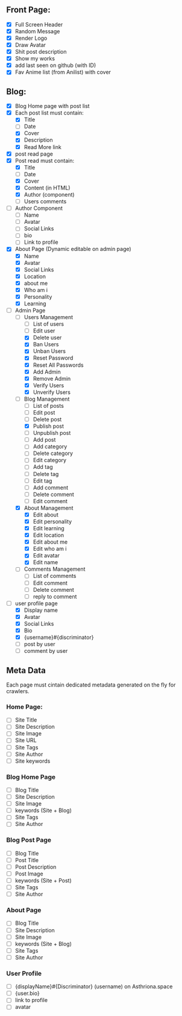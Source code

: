 ## Front Page:   
- [x] Full Screen Header
- [x] Random Message
- [x] Render Logo
- [x] Draw Avatar
- [x] Shit post description
- [x] Show my works
- [x] add last seen on github (with ID)
- [x] Fav Anime list (from Anilist) with cover

## Blog:
- [x] Blog Home page with post list
- [x] Each post list must contain:
    - [x] Title
    - [ ] Date
    - [x] Cover
    - [x] Description
    - [x] Read More link
- [x] post read page
- [x] Post read must contain:
    - [x] Title
    - [ ] Date
    - [x] Cover
    - [x] Content (in HTML)
    - [x] Author (component)
    - [ ] Users comments
  
- [ ] Author Component
    - [ ] Name
    - [ ] Avatar
    - [ ] Social Links
    - [ ] bio
    - [ ] Link to profile

- [x] About Page (Dynamic editable on admin page)
    - [x] Name
    - [x] Avatar
    - [x] Social Links
    - [x] Location
    - [x] about me 
    - [x] Who am i
    - [x] Personality
    - [x] Learning
  
- [ ] Admin Page
    - [ ] Users Management
        - [ ] List of users
        - [ ] Edit user
        - [x] Delete user
        - [x] Ban Users
        - [x] Unban Users
        - [x] Reset Password
        - [x] Reset All Passwords
        - [x] Add Admin
        - [x] Remove Admin
        - [x] Verify Users
        - [x] Unverify Users
    - [ ] Blog Management
        - [ ] List of posts
        - [ ] Edit post
        - [ ] Delete post
        - [x] Publish post
        - [ ] Unpublish post
        - [ ] Add post
        - [ ] Add category
        - [ ] Delete category
        - [ ] Edit category
        - [ ] Add tag
        - [ ] Delete tag
        - [ ] Edit tag
        - [ ] Add comment
        - [ ] Delete comment
        - [ ] Edit comment

    - [x] About Management
        - [x] Edit about
        - [x] Edit personality
        - [x] Edit learning
        - [x] Edit location
        - [x] Edit about me
        - [x] Edit who am i
        - [x] Edit avatar
        - [x] Edit name

    - [ ] Comments Management
        - [ ] List of comments
        - [ ] Edit comment
        - [ ] Delete comment
        - [ ] reply to comment
- [ ] user profile page
    - [x] Display name
    - [x] Avatar
    - [x] Social Links
    - [x] Bio
    - [x] {username}#{discriminator}
    - [ ] post by user
    - [ ] comment by user

## Meta Data
Each page must cintain dedicated metadata generated on the fly for crawlers.

### Home Page:
- [ ] Site Title
- [ ] Site Description
- [ ] Site Image
- [ ] Site URL
- [ ] Site Tags
- [ ] Site Author
- [ ] Site keywords

### Blog Home Page
- [ ] Blog Title
- [ ] Site Description
- [ ] Site Image
- [ ] keywords (Site + Blog)
- [ ] Site Tags
- [ ] Site Author

### Blog Post Page
- [ ] Blog Title
- [ ] Post Title
- [ ] Post Description
- [ ] Post Image
- [ ] keywords (Site + Post)
- [ ] Site Tags
- [ ] Site Author

### About Page
- [ ] Blog Title
- [ ] Site Description
- [ ] Site Image
- [ ] keywords (Site + Blog)
- [ ] Site Tags
- [ ] Site Author

### User Profile
- [ ] {displayName}#{Discriminator} (username) on Asthriona.space
- [ ] {user.bio}
- [ ] link to profile
- [ ] avatar